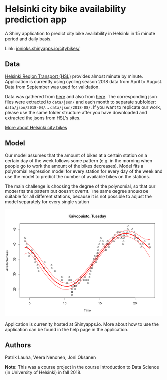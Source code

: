 # Helsinki city bike availability prediction app
A Shiny application to predict city bike availability in Helsinki in 15 minute period and daily basis.

Link: [jonioks.shinyapps.io/citybikes/](https://jonioks.shinyapps.io/citybikes/)

## Data

[Helsinki Region Transport (HSL)](https://dev.hsl.fi/) provides almost minute by minute. Application is currently using cycling season 2018 data from April to August. Data from September was used for validation.

Data was gathered from [here](https://dev.hsl.fi/citybike/stations/) and also from [here](https://dev.hsl.fi/~haphut/citybikes/). The corresponding json files were extracted to `data/json/` and each month to separate subfolder: `data/json/2018-04/`... `data/json/2018-08/`. If you want to replicate our work, please use the same folder structure after you have downloaded and extracted the jsons from HSL's sites.

[More about Helsinki city bikes](https://kaupunkipyorat.hsl.fi/en)

## Model

Our model assumes that the amount of bikes at a certain station on a certain day of the week follows some pattern (e.g. in the morning when people go to work the amount of the bikes decreases). Model fits a polynomial regression model for every station for every day of the week and use the model to predict the number of available bikes on the stations.

The main challenge is choosing the degree of the polynomial, so that our model fits the pattern but doesn’t overfit. The same degree should be suitable for all different stations, because it is not possible to adjust the model separately for every single station 

![Fitting the model](help/demo.png)


Application is currenlty hosted at Shinyapps.io. More about how to use the application can be found in the help page in the application.


## Authors
Patrik Lauha, Veera Nenonen, Joni Oksanen


**Note:** This was a course project in the course Introduction to Data Science (in University of Helsinki) in fall 2018.